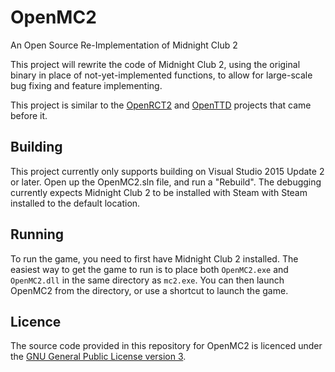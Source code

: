 # OpenMC2
An Open Source Re-Implementation of Midnight Club 2

This project will rewrite the code of Midnight Club 2,
using the original binary in place of not-yet-implemented functions,
to allow for large-scale bug fixing and feature implementing.

This project is similar to the [OpenRCT2](https://github.com/OpenRCT2/OpenRCT2)
and [OpenTTD](https://www.openttd.org/en/) projects that came before it.

## Building

This project currently only supports building on
Visual Studio 2015 Update 2 or later.
Open up the OpenMC2.sln file, and run a "Rebuild".
The debugging currently expects Midnight Club 2 to be installed with Steam
with Steam installed to the default location.

## Running

To run the game, you need to first have Midnight Club 2 installed.
The easiest way to get the game to run is to place both `OpenMC2.exe`
and `OpenMC2.dll` in the same directory as `mc2.exe`. You can then
launch OpenMC2 from the directory, or use a shortcut to launch the game.

## Licence

The source code provided in this repository for
OpenMC2 is licenced under the [GNU General Public License version 3](https://www.gnu.org/licenses/gpl.html).
